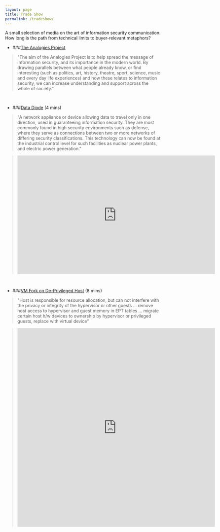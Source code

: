 ```yaml
---
layout: page
title: Trade Show
permalink: /tradeshow/
---
```


A small selection of media on the art of information security communication.  How long is the path from technical limits to buyer-relevant metaphors? 

+ ###[The Analogies Project](https://theanalogiesproject.org)

> "The aim of the Analogies Project is to help spread the message of information security, and its importance in the modern world. By drawing parallels between what people already know, or find interesting (such as politics, art, history, theatre, sport, science, music and every day life experiences) and how these relates to information security, we can increase understanding and support across the whole of society."
<br>

+ ###[Data Diode](http://en.wikipedia.org/wiki/Unidirectional_network) (4 mins)

> "A network appliance or device allowing data to travel only in one direction, used in guaranteeing information security. They are most commonly found in high security environments such as defense, where they serve as connections between two or more networks of differing security classifications. This technology can now be found at the industrial control level for such facilities as nuclear power plants, and electric power generation."

> <iframe class="youtube-player" type="text/html" width="640" height="385" src="http://www.youtube.com/embed/vemwnQmnvuo" allowfullscreen="1" frameborder="0">&nbsp;</iframe>
<br>

+ ###[VM Fork on De-Privileged Host](http://www.slideshare.net/xen_com_mgr/xen-14203926) (8 mins)

> "Host is responsible for resource allocation, but can not interfere with the privacy or integrity of the hypervisor or other guests ... remove host access to hypervisor and guest memory in EPT tables ... migrate certain host h/w devices to ownership by hypervisor or privileged guests, replace with virtual device"

> <iframe width="640" height="645" src="http://www.bromium.com/videos/how-does-microvirtualization-protect-you.html" frameborder="0" scrolling="no" allowfullscreen="1"></iframe>

<br><br>

